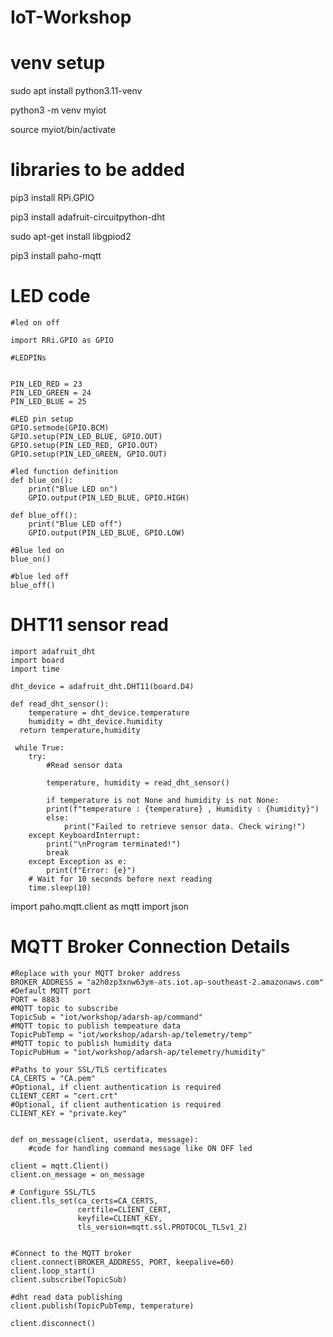 # IoT-Workshop

# venv setup

sudo apt install python3.11-venv

python3 -m venv myiot

source myiot/bin/activate

# libraries to be added
pip3 install RPi.GPIO

pip3 install adafruit-circuitpython-dht

sudo apt-get install libgpiod2

pip3 install paho-mqtt

# LED code
	#led on off
	
	import RRi.GPIO as GPIO
	
	#LEDPINs
	
	
	PIN_LED_RED = 23
	PIN_LED_GREEN = 24
 	PIN_LED_BLUE = 25
	
	#LED pin setup
	GPIO.setmode(GPIO.BCM)
	GPIO.setup(PIN_LED_BLUE, GPIO.OUT)
	GPIO.setup(PIN_LED_RED, GPIO.OUT)
	GPIO.setup(PIN_LED_GREEN, GPIO.OUT)
	
	#led function definition
	def blue_on():
	    print("Blue LED on")
	    GPIO.output(PIN_LED_BLUE, GPIO.HIGH)
	
	def blue_off():
	    print("Blue LED off")
	    GPIO.output(PIN_LED_BLUE, GPIO.LOW)
	    
	#Blue led on
	blue_on()
	
	#blue led off
	blue_off()


# DHT11 sensor read
	import adafruit_dht
	import board
	import time
	
	dht_device = adafruit_dht.DHT11(board.D4)

	def read_dht_sensor():
		temperature = dht_device.temperature
		humidity = dht_device.humidity
	  return temperature,humidity
  
	 while True:
	    try:
	        #Read sensor data
		
	        temperature, humidity = read_dht_sensor()
	
	        if temperature is not None and humidity is not None:
	        print(f"temperature : {temperature} , Humidity : {humidity}")  
	        else:
	            print("Failed to retrieve sensor data. Check wiring!")   
	    except KeyboardInterrupt:
	        print("\nProgram terminated!")
	        break  
	    except Exception as e:
	        print(f"Error: {e}")
	    # Wait for 10 seconds before next reading
	    time.sleep(10)

import paho.mqtt.client as mqtt
import json

# MQTT Broker Connection Details
	#Replace with your MQTT broker address
	BROKER_ADDRESS = "a2h0zp3xnw63ym-ats.iot.ap-southeast-2.amazonaws.com" 
	#Default MQTT port 
	PORT = 8883
	#MQTT topic to subscribe
	TopicSub = "iot/workshop/adarsh-ap/command" 
	#MQTT topic to publish tempeature data
	TopicPubTemp = "iot/workshop/adarsh-ap/telemetry/temp"  
	#MQTT topic to publish humidity data
	TopicPubHum = "iot/workshop/adarsh-ap/telemetry/humidity"
	
	#Paths to your SSL/TLS certificates
	CA_CERTS = "CA.pem"
	#Optional, if client authentication is required
	CLIENT_CERT = "cert.crt"
	#Optional, if client authentication is required
	CLIENT_KEY = "private.key"
	
	
	def on_message(client, userdata, message):
	    #code for handling command message like ON OFF led 
	
	client = mqtt.Client()
	client.on_message = on_message
	
	# Configure SSL/TLS
	client.tls_set(ca_certs=CA_CERTS,
	               certfile=CLIENT_CERT,
	               keyfile=CLIENT_KEY,
	               tls_version=mqtt.ssl.PROTOCOL_TLSv1_2)
	
	
	#Connect to the MQTT broker
	client.connect(BROKER_ADDRESS, PORT, keepalive=60)
	client.loop_start()
	client.subscribe(TopicSub)
	
	#dht read data publishing
	client.publish(TopicPubTemp, temperature)
	
	client.disconnect()
